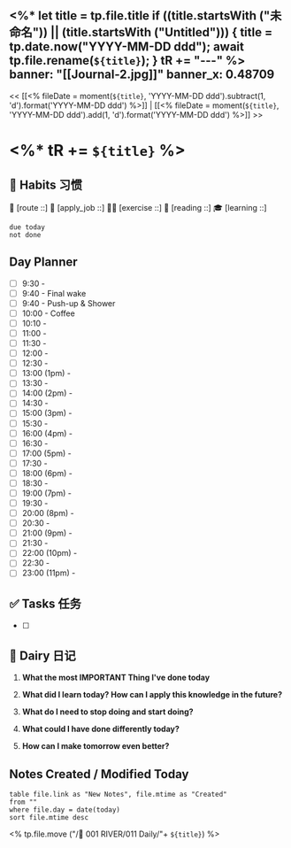 <%*
  let title = tp.file.title
  if ((title.startsWith ("未命名")) || (title.startsWith ("Untitled"))) {
	title = tp.date.now("YYYY-MM-DD ddd");
	await tp.file.rename(`${title}`);
  }
  tR += "---"
%>
banner: "[[Journal-2.jpg]]"
banner_x: 0.48709
---

<< [[<% fileDate = moment(`${title}`, 'YYYY-MM-DD ddd').subtract(1, 'd').format('YYYY-MM-DD ddd') %>]] | [[<% fileDate = moment(`${title}`, 'YYYY-MM-DD ddd').add(1, 'd').format('YYYY-MM-DD ddd') %>]] >>


# <%* tR += `${title}` %>

## 💪 Habits 习惯
📍 [route ::] 
💼 [apply_job ::] 
🏃‍♂️ [exercise ::] 
🔖 [reading ::] 
🎓 [learning ::]

```tasks
due today
not done
```
##  Day Planner
- [ ] 9:30 - 
- [ ] 9:40 - Final wake 
- [ ] 9:40 - Push-up & Shower
- [ ] 10:00 - Coffee
- [ ] 10:10 - 
- [ ] 11:00 -
- [ ] 11:30 -
- [ ] 12:00 -
- [ ] 12:30 -
- [ ] 13:00 (1pm) -
- [ ] 13:30 -
- [ ] 14:00 (2pm) -    
- [ ] 14:30 -
- [ ] 15:00 (3pm) -
- [ ] 15:30 -
- [ ] 16:00 (4pm) -
- [ ] 16:30 -
- [ ] 17:00 (5pm) -
- [ ] 17:30 -
- [ ] 18:00 (6pm) -
- [ ] 18:30 -
- [ ] 19:00 (7pm) -
- [ ] 19:30 -
- [ ] 20:00 (8pm) -
- [ ] 20:30 -
- [ ] 21:00 (9pm) -
- [ ] 21:30 -
- [ ] 22:00 (10pm) -
- [ ] 22:30 -
- [ ] 23:00 (11pm) -

## ✅  Tasks 任务
- [ ] 

## 📕 Dairy 日记

1. **What the most IMPORTANT Thing I've done today**
	>
2. **What did I learn today? How can I apply this knowledge in the future?**
	>
3. **What do I need to stop doing and start doing?**
	>
4. **What could I have done differently today?**
	>
5. **How can I make tomorrow even better?**

##  Notes Created / Modified Today
```dataview
table file.link as "New Notes", file.mtime as "Created"
from ""
where file.day = date(today)
sort file.mtime desc
```

<% tp.file.move ("/🌊 001 RIVER/011 Daily/"+ `${title}`) %>